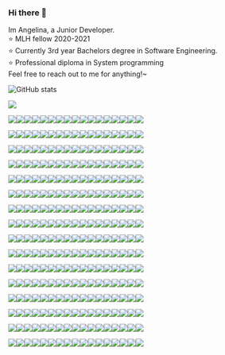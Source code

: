 ### Hi there 👋
Im Angelina, a Junior Developer.  
:star: MLH fellow 2020-2021  
:star: Currently 3rd year Bachelors degree in Software Engineering.  
:star: Professional diploma in System programming  
Feel free to reach out to me for anything!~

![GitHub stats](https://github-readme-stats.vercel.app/api?username=angelinag&show_icons=true&count_private=true&theme=synthwave)

![](https://profile-counter.glitch.me/angelinag/count.svg)

![](https://img.shields.io/badge/%20-%20-brightgreen?style=flat-square&logo=angular&logoColor=brightgreen)![](https://img.shields.io/badge/%20-%20-brightgreen?style=flat-square&logo=angular&logoColor=brightgreen)![](https://img.shields.io/badge/%20-%20-brightgreen?style=flat-square&logo=angular&logoColor=brightgreen)![](https://img.shields.io/badge/%20-%20-brightgreen?style=flat-square&logo=angular&logoColor=brightgreen)![](https://img.shields.io/badge/%20-%20-brightgreen?style=flat-square&logo=angular&logoColor=brightgreen)![](https://img.shields.io/badge/%20-%20-brightgreen?style=flat-square&logo=angular&logoColor=brightgreen)![](https://img.shields.io/badge/%20-%20-brightgreen?style=flat-square&logo=angular&logoColor=brightgreen)![](https://img.shields.io/badge/%20-%20-brightgreen?style=flat-square&logo=angular&logoColor=brightgreen)![](https://img.shields.io/badge/%20-%20-brightgreen?style=flat-square&logo=angular&logoColor=brightgreen)![](https://img.shields.io/badge/%20-%20-brightgreen?style=flat-square&logo=angular&logoColor=brightgreen)![](https://img.shields.io/badge/%20-%20-brightgreen?style=flat-square&logo=angular&logoColor=brightgreen)![](https://img.shields.io/badge/%20-%20-brightgreen?style=flat-square&logo=angular&logoColor=brightgreen)![](https://img.shields.io/badge/%20-%20-brightgreen?style=flat-square&logo=angular&logoColor=brightgreen)![](https://img.shields.io/badge/%20-%20-brightgreen?style=flat-square&logo=angular&logoColor=brightgreen)![](https://img.shields.io/badge/%20-%20-brightgreen?style=flat-square&logo=angular&logoColor=brightgreen)![](https://img.shields.io/badge/%20-%20-brightgreen?style=flat-square&logo=angular&logoColor=brightgreen)![](https://img.shields.io/badge/%20-%20-brightgreen?style=flat-square&logo=angular&logoColor=brightgreen)

![](https://img.shields.io/badge/%20-%20-brightgreen?style=flat-square&logo=angular&logoColor=brightgreen)![](https://img.shields.io/badge/%20-%20-lightgrey?style=flat-square&logo=angular&logoColor=lightgrey)![](https://img.shields.io/badge/%20-%20-brightgreen?style=flat-square&logo=angular&logoColor=black)![](https://img.shields.io/badge/%20-%20-brightgreen?style=flat-square&logo=angular&logoColor=brightgreen)![](https://img.shields.io/badge/%20-%20-brightgreen?style=flat-square&logo=angular&logoColor=brightgreen)![](https://img.shields.io/badge/%20-%20-brightgreen?style=flat-square&logo=angular&logoColor=black)![](https://img.shields.io/badge/%20-%20-brightgreen?style=flat-square&logo=angular&logoColor=black)![](https://img.shields.io/badge/%20-%20-brightgreen?style=flat-square&logo=angular&logoColor=black)![](https://img.shields.io/badge/%20-%20-brightgreen?style=flat-square&logo=angular&logoColor=brightgreen)![](https://img.shields.io/badge/%20-%20-brightgreen?style=flat-square&logo=angular&logoColor=black)![](https://img.shields.io/badge/%20-%20-brightgreen?style=flat-square&logo=angular&logoColor=black)![](https://img.shields.io/badge/%20-%20-brightgreen?style=flat-square&logo=angular&logoColor=black)![](https://img.shields.io/badge/%20-%20-brightgreen?style=flat-square&logo=angular&logoColor=brightgreen)![](https://img.shields.io/badge/%20-%20-brightgreen?style=flat-square&logo=angular&logoColor=black)![](https://img.shields.io/badge/%20-%20-brightgreen?style=flat-square&logo=angular&logoColor=black)![](https://img.shields.io/badge/%20-%20-brightgreen?style=flat-square&logo=angular&logoColor=black)![](https://img.shields.io/badge/%20-%20-brightgreen?style=flat-square&logo=angular&logoColor=brightgreen)

![](https://img.shields.io/badge/%20-%20-brightgreen?style=flat-square&logo=angular&logoColor=black)![](https://img.shields.io/badge/%20-%20-brightgreen?style=flat-square&logo=angular&logoColor=brightgreen)![](https://img.shields.io/badge/%20-%20-brightgreen?style=flat-square&logo=angular&logoColor=black)![](https://img.shields.io/badge/%20-%20-brightgreen?style=flat-square&logo=angular&logoColor=brightgreen)![](https://img.shields.io/badge/%20-%20-brightgreen?style=flat-square&logo=angular&logoColor=brightgreen)![](https://img.shields.io/badge/%20-%20-brightgreen?style=flat-square&logo=angular&logoColor=black)![](https://img.shields.io/badge/%20-%20-brightgreen?style=flat-square&logo=angular&logoColor=brightgreen)![](https://img.shields.io/badge/%20-%20-brightgreen?style=flat-square&logo=angular&logoColor=black)![](https://img.shields.io/badge/%20-%20-brightgreen?style=flat-square&logo=angular&logoColor=brightgreen)![](https://img.shields.io/badge/%20-%20-brightgreen?style=flat-square&logo=angular&logoColor=black)![](https://img.shields.io/badge/%20-%20-brightgreen?style=flat-square&logo=angular&logoColor=brightgreen)![](https://img.shields.io/badge/%20-%20-brightgreen?style=flat-square&logo=angular&logoColor=black)![](https://img.shields.io/badge/%20-%20-brightgreen?style=flat-square&logo=angular&logoColor=brightgreen)![](https://img.shields.io/badge/%20-%20-brightgreen?style=flat-square&logo=angular&logoColor=black)![](https://img.shields.io/badge/%20-%20-brightgreen?style=flat-square&logo=angular&logoColor=brightgreen)![](https://img.shields.io/badge/%20-%20-brightgreen?style=flat-square&logo=angular&logoColor=black)![](https://img.shields.io/badge/%20-%20-brightgreen?style=flat-square&logo=angular&logoColor=brightgreen)


![](https://img.shields.io/badge/%20-%20-brightgreen?style=flat-square&logo=angular&logoColor=black)![](https://img.shields.io/badge/%20-%20-brightgreen?style=flat-square&logo=angular&logoColor=brightgreen)![](https://img.shields.io/badge/%20-%20-brightgreen?style=flat-square&logo=angular&logoColor=black)![](https://img.shields.io/badge/%20-%20-brightgreen?style=flat-square&logo=angular&logoColor=brightgreen)![](https://img.shields.io/badge/%20-%20-brightgreen?style=flat-square&logo=angular&logoColor=brightgreen)![](https://img.shields.io/badge/%20-%20-brightgreen?style=flat-square&logo=angular&logoColor=black)![](https://img.shields.io/badge/%20-%20-brightgreen?style=flat-square&logo=angular&logoColor=brightgreen)![](https://img.shields.io/badge/%20-%20-brightgreen?style=flat-square&logo=angular&logoColor=black)![](https://img.shields.io/badge/%20-%20-brightgreen?style=flat-square&logo=angular&logoColor=brightgreen)![](https://img.shields.io/badge/%20-%20-brightgreen?style=flat-square&logo=angular&logoColor=black)![](https://img.shields.io/badge/%20-%20-brightgreen?style=flat-square&logo=angular&logoColor=brightgreen)![](https://img.shields.io/badge/%20-%20-brightgreen?style=flat-square&logo=angular&logoColor=black)![](https://img.shields.io/badge/%20-%20-brightgreen?style=flat-square&logo=angular&logoColor=brightgreen)![](https://img.shields.io/badge/%20-%20-brightgreen?style=flat-square&logo=angular&logoColor=black)![](https://img.shields.io/badge/%20-%20-brightgreen?style=flat-square&logo=angular&logoColor=black)![](https://img.shields.io/badge/%20-%20-brightgreen?style=flat-square&logo=angular&logoColor=black)![](https://img.shields.io/badge/%20-%20-brightgreen?style=flat-square&logo=angular&logoColor=brightgreen)


![](https://img.shields.io/badge/%20-%20-brightgreen?style=flat-square&logo=angular&logoColor=black)![](https://img.shields.io/badge/%20-%20-brightgreen?style=flat-square&logo=angular&logoColor=brightgreen)![](https://img.shields.io/badge/%20-%20-brightgreen?style=flat-square&logo=angular&logoColor=black)![](https://img.shields.io/badge/%20-%20-brightgreen?style=flat-square&logo=angular&logoColor=brightgreen)![](https://img.shields.io/badge/%20-%20-brightgreen?style=flat-square&logo=angular&logoColor=brightgreen)![](https://img.shields.io/badge/%20-%20-brightgreen?style=flat-square&logo=angular&logoColor=black)![](https://img.shields.io/badge/%20-%20-brightgreen?style=flat-square&logo=angular&logoColor=brightgreen)![](https://img.shields.io/badge/%20-%20-brightgreen?style=flat-square&logo=angular&logoColor=black)![](https://img.shields.io/badge/%20-%20-brightgreen?style=flat-square&logo=angular&logoColor=brightgreen)![](https://img.shields.io/badge/%20-%20-brightgreen?style=flat-square&logo=angular&logoColor=black)![](https://img.shields.io/badge/%20-%20-brightgreen?style=flat-square&logo=angular&logoColor=black)![](https://img.shields.io/badge/%20-%20-brightgreen?style=flat-square&logo=angular&logoColor=black)![](https://img.shields.io/badge/%20-%20-brightgreen?style=flat-square&logo=angular&logoColor=brightgreen)![](https://img.shields.io/badge/%20-%20-brightgreen?style=flat-square&logo=angular&logoColor=black)![](https://img.shields.io/badge/%20-%20-brightgreen?style=flat-square&logo=angular&logoColor=brightgreen)![](https://img.shields.io/badge/%20-%20-brightgreen?style=flat-square&logo=angular&logoColor=brightgreen)![](https://img.shields.io/badge/%20-%20-brightgreen?style=flat-square&logo=angular&logoColor=brightgreen)


![](https://img.shields.io/badge/%20-%20-brightgreen?style=flat-square&logo=angular&logoColor=brightgreen)![](https://img.shields.io/badge/%20-%20-brightgreen?style=flat-square&logo=angular&logoColor=black)![](https://img.shields.io/badge/%20-%20-brightgreen?style=flat-square&logo=angular&logoColor=black)![](https://img.shields.io/badge/%20-%20-brightgreen?style=flat-square&logo=angular&logoColor=black)![](https://img.shields.io/badge/%20-%20-brightgreen?style=flat-square&logo=angular&logoColor=brightgreen)![](https://img.shields.io/badge/%20-%20-brightgreen?style=flat-square&logo=angular&logoColor=black)![](https://img.shields.io/badge/%20-%20-brightgreen?style=flat-square&logo=angular&logoColor=brightgreen)![](https://img.shields.io/badge/%20-%20-brightgreen?style=flat-square&logo=angular&logoColor=black)![](https://img.shields.io/badge/%20-%20-brightgreen?style=flat-square&logo=angular&logoColor=brightgreen)![](https://img.shields.io/badge/%20-%20-brightgreen?style=flat-square&logo=angular&logoColor=brightgreen)![](https://img.shields.io/badge/%20-%20-brightgreen?style=flat-square&logo=angular&logoColor=brightgreen)![](https://img.shields.io/badge/%20-%20-brightgreen?style=flat-square&logo=angular&logoColor=black)![](https://img.shields.io/badge/%20-%20-brightgreen?style=flat-square&logo=angular&logoColor=brightgreen)![](https://img.shields.io/badge/%20-%20-brightgreen?style=flat-square&logo=angular&logoColor=black)![](https://img.shields.io/badge/%20-%20-brightgreen?style=flat-square&logo=angular&logoColor=black)![](https://img.shields.io/badge/%20-%20-brightgreen?style=flat-square&logo=angular&logoColor=black)![](https://img.shields.io/badge/%20-%20-brightgreen?style=flat-square&logo=angular&logoColor=brightgreen)

![](https://img.shields.io/badge/%20-%20-brightgreen?style=flat-square&logo=angular&logoColor=brightgreen)![](https://img.shields.io/badge/%20-%20-brightgreen?style=flat-square&logo=angular&logoColor=brightgreen)![](https://img.shields.io/badge/%20-%20-brightgreen?style=flat-square&logo=angular&logoColor=brightgreen)![](https://img.shields.io/badge/%20-%20-brightgreen?style=flat-square&logo=angular&logoColor=brightgreen)![](https://img.shields.io/badge/%20-%20-brightgreen?style=flat-square&logo=angular&logoColor=brightgreen)![](https://img.shields.io/badge/%20-%20-brightgreen?style=flat-square&logo=angular&logoColor=brightgreen)![](https://img.shields.io/badge/%20-%20-brightgreen?style=flat-square&logo=angular&logoColor=brightgreen)![](https://img.shields.io/badge/%20-%20-brightgreen?style=flat-square&logo=angular&logoColor=brightgreen)![](https://img.shields.io/badge/%20-%20-brightgreen?style=flat-square&logo=angular&logoColor=brightgreen)![](https://img.shields.io/badge/%20-%20-brightgreen?style=flat-square&logo=angular&logoColor=black)![](https://img.shields.io/badge/%20-%20-brightgreen?style=flat-square&logo=angular&logoColor=brightgreen)![](https://img.shields.io/badge/%20-%20-brightgreen?style=flat-square&logo=angular&logoColor=black)![](https://img.shields.io/badge/%20-%20-brightgreen?style=flat-square&logo=angular&logoColor=brightgreen)![](https://img.shields.io/badge/%20-%20-brightgreen?style=flat-square&logo=angular&logoColor=brightgreen)![](https://img.shields.io/badge/%20-%20-brightgreen?style=flat-square&logo=angular&logoColor=brightgreen)![](https://img.shields.io/badge/%20-%20-brightgreen?style=flat-square&logo=angular&logoColor=brightgreen)![](https://img.shields.io/badge/%20-%20-brightgreen?style=flat-square&logo=angular&logoColor=brightgreen)

![](https://img.shields.io/badge/%20-%20-brightgreen?style=flat-square&logo=angular&logoColor=brightgreen)![](https://img.shields.io/badge/%20-%20-brightgreen?style=flat-square&logo=angular&logoColor=brightgreen)![](https://img.shields.io/badge/%20-%20-brightgreen?style=flat-square&logo=angular&logoColor=brightgreen)![](https://img.shields.io/badge/%20-%20-brightgreen?style=flat-square&logo=angular&logoColor=brightgreen)![](https://img.shields.io/badge/%20-%20-brightgreen?style=flat-square&logo=angular&logoColor=brightgreen)![](https://img.shields.io/badge/%20-%20-brightgreen?style=flat-square&logo=angular&logoColor=brightgreen)![](https://img.shields.io/badge/%20-%20-brightgreen?style=flat-square&logo=angular&logoColor=brightgreen)![](https://img.shields.io/badge/%20-%20-brightgreen?style=flat-square&logo=angular&logoColor=brightgreen)![](https://img.shields.io/badge/%20-%20-brightgreen?style=flat-square&logo=angular&logoColor=brightgreen)![](https://img.shields.io/badge/%20-%20-brightgreen?style=flat-square&logo=angular&logoColor=black)![](https://img.shields.io/badge/%20-%20-brightgreen?style=flat-square&logo=angular&logoColor=black)![](https://img.shields.io/badge/%20-%20-brightgreen?style=flat-square&logo=angular&logoColor=black)![](https://img.shields.io/badge/%20-%20-brightgreen?style=flat-square&logo=angular&logoColor=brightgreen)![](https://img.shields.io/badge/%20-%20-brightgreen?style=flat-square&logo=angular&logoColor=brightgreen)![](https://img.shields.io/badge/%20-%20-brightgreen?style=flat-square&logo=angular&logoColor=brightgreen)![](https://img.shields.io/badge/%20-%20-brightgreen?style=flat-square&logo=angular&logoColor=brightgreen)![](https://img.shields.io/badge/%20-%20-brightgreen?style=flat-square&logo=angular&logoColor=brightgreen)

![](https://img.shields.io/badge/%20-%20-brightgreen?style=flat-square&logo=angular&logoColor=black)![](https://img.shields.io/badge/%20-%20-brightgreen?style=flat-square&logo=angular&logoColor=brightgreen)![](https://img.shields.io/badge/%20-%20-brightgreen?style=flat-square&logo=angular&logoColor=black)![](https://img.shields.io/badge/%20-%20-brightgreen?style=flat-square&logo=angular&logoColor=brightgreen)![](https://img.shields.io/badge/%20-%20-brightgreen?style=flat-square&logo=angular&logoColor=brightgreen)![](https://img.shields.io/badge/%20-%20-brightgreen?style=flat-square&logo=angular&logoColor=brightgreen)![](https://img.shields.io/badge/%20-%20-brightgreen?style=flat-square&logo=angular&logoColor=brightgreen)![](https://img.shields.io/badge/%20-%20-brightgreen?style=flat-square&logo=angular&logoColor=brightgreen)![](https://img.shields.io/badge/%20-%20-brightgreen?style=flat-square&logo=angular&logoColor=brightgreen)![](https://img.shields.io/badge/%20-%20-brightgreen?style=flat-square&logo=angular&logoColor=brightgreen)![](https://img.shields.io/badge/%20-%20-brightgreen?style=flat-square&logo=angular&logoColor=brightgreen)![](https://img.shields.io/badge/%20-%20-brightgreen?style=flat-square&logo=angular&logoColor=brightgreen)![](https://img.shields.io/badge/%20-%20-brightgreen?style=flat-square&logo=angular&logoColor=brightgreen)![](https://img.shields.io/badge/%20-%20-brightgreen?style=flat-square&logo=angular&logoColor=brightgreen)![](https://img.shields.io/badge/%20-%20-brightgreen?style=flat-square&logo=angular&logoColor=brightgreen)![](https://img.shields.io/badge/%20-%20-brightgreen?style=flat-square&logo=angular&logoColor=brightgreen)![](https://img.shields.io/badge/%20-%20-brightgreen?style=flat-square&logo=angular&logoColor=brightgreen)<!-- newline -->

![](https://img.shields.io/badge/%20-%20-brightgreen?style=flat-square&logo=angular&logoColor=black)![](https://img.shields.io/badge/%20-%20-brightgreen?style=flat-square&logo=angular&logoColor=brightgreen)![](https://img.shields.io/badge/%20-%20-brightgreen?style=flat-square&logo=angular&logoColor=brightgreen)![](https://img.shields.io/badge/%20-%20-brightgreen?style=flat-square&logo=angular&logoColor=brightgreen)![](https://img.shields.io/badge/%20-%20-brightgreen?style=flat-square&logo=angular&logoColor=black)![](https://img.shields.io/badge/%20-%20-brightgreen?style=flat-square&logo=angular&logoColor=black)![](https://img.shields.io/badge/%20-%20-brightgreen?style=flat-square&logo=angular&logoColor=black)![](https://img.shields.io/badge/%20-%20-brightgreen?style=flat-square&logo=angular&logoColor=brightgreen)![](https://img.shields.io/badge/%20-%20-brightgreen?style=flat-square&logo=angular&logoColor=brightgreen)![](https://img.shields.io/badge/%20-%20-brightgreen?style=flat-square&logo=angular&logoColor=black)![](https://img.shields.io/badge/%20-%20-brightgreen?style=flat-square&logo=angular&logoColor=black)![](https://img.shields.io/badge/%20-%20-brightgreen?style=flat-square&logo=angular&logoColor=brightgreen)![](https://img.shields.io/badge/%20-%20-brightgreen?style=flat-square&logo=angular&logoColor=brightgreen)![](https://img.shields.io/badge/%20-%20-brightgreen?style=flat-square&logo=angular&logoColor=black)![](https://img.shields.io/badge/%20-%20-brightgreen?style=flat-square&logo=angular&logoColor=black)![](https://img.shields.io/badge/%20-%20-brightgreen?style=flat-square&logo=angular&logoColor=black)![](https://img.shields.io/badge/%20-%20-brightgreen?style=flat-square&logo=angular&logoColor=brightgreen)<!-- newline -->

![](https://img.shields.io/badge/%20-%20-brightgreen?style=flat-square&logo=angular&logoColor=black)![](https://img.shields.io/badge/%20-%20-brightgreen?style=flat-square&logo=angular&logoColor=brightgreen)![](https://img.shields.io/badge/%20-%20-brightgreen?style=flat-square&logo=angular&logoColor=black)![](https://img.shields.io/badge/%20-%20-brightgreen?style=flat-square&logo=angular&logoColor=brightgreen)![](https://img.shields.io/badge/%20-%20-brightgreen?style=flat-square&logo=angular&logoColor=black)![](https://img.shields.io/badge/%20-%20-brightgreen?style=flat-square&logo=angular&logoColor=brightgreen)![](https://img.shields.io/badge/%20-%20-brightgreen?style=flat-square&logo=angular&logoColor=black)![](https://img.shields.io/badge/%20-%20-brightgreen?style=flat-square&logo=angular&logoColor=brightgreen)![](https://img.shields.io/badge/%20-%20-brightgreen?style=flat-square&logo=angular&logoColor=black)![](https://img.shields.io/badge/%20-%20-brightgreen?style=flat-square&logo=angular&logoColor=brightgreen)![](https://img.shields.io/badge/%20-%20-brightgreen?style=flat-square&logo=angular&logoColor=black)![](https://img.shields.io/badge/%20-%20-brightgreen?style=flat-square&logo=angular&logoColor=brightgreen)![](https://img.shields.io/badge/%20-%20-brightgreen?style=flat-square&logo=angular&logoColor=brightgreen)![](https://img.shields.io/badge/%20-%20-brightgreen?style=flat-square&logo=angular&logoColor=black)![](https://img.shields.io/badge/%20-%20-brightgreen?style=flat-square&logo=angular&logoColor=brightgreen)![](https://img.shields.io/badge/%20-%20-brightgreen?style=flat-square&logo=angular&logoColor=black)![](https://img.shields.io/badge/%20-%20-brightgreen?style=flat-square&logo=angular&logoColor=brightgreen)<!-- newline -->

![](https://img.shields.io/badge/%20-%20-brightgreen?style=flat-square&logo=angular&logoColor=black)![](https://img.shields.io/badge/%20-%20-brightgreen?style=flat-square&logo=angular&logoColor=brightgreen)![](https://img.shields.io/badge/%20-%20-brightgreen?style=flat-square&logo=angular&logoColor=black)![](https://img.shields.io/badge/%20-%20-brightgreen?style=flat-square&logo=angular&logoColor=brightgreen)![](https://img.shields.io/badge/%20-%20-brightgreen?style=flat-square&logo=angular&logoColor=black)![](https://img.shields.io/badge/%20-%20-brightgreen?style=flat-square&logo=angular&logoColor=brightgreen)![](https://img.shields.io/badge/%20-%20-brightgreen?style=flat-square&logo=angular&logoColor=black)![](https://img.shields.io/badge/%20-%20-brightgreen?style=flat-square&logo=angular&logoColor=brightgreen)![](https://img.shields.io/badge/%20-%20-brightgreen?style=flat-square&logo=angular&logoColor=black)![](https://img.shields.io/badge/%20-%20-brightgreen?style=flat-square&logo=angular&logoColor=brightgreen)![](https://img.shields.io/badge/%20-%20-brightgreen?style=flat-square&logo=angular&logoColor=black)![](https://img.shields.io/badge/%20-%20-brightgreen?style=flat-square&logo=angular&logoColor=brightgreen)![](https://img.shields.io/badge/%20-%20-brightgreen?style=flat-square&logo=angular&logoColor=brightgreen)![](https://img.shields.io/badge/%20-%20-brightgreen?style=flat-square&logo=angular&logoColor=black)![](https://img.shields.io/badge/%20-%20-brightgreen?style=flat-square&logo=angular&logoColor=brightgreen)![](https://img.shields.io/badge/%20-%20-brightgreen?style=flat-square&logo=angular&logoColor=black)![](https://img.shields.io/badge/%20-%20-brightgreen?style=flat-square&logo=angular&logoColor=brightgreen)<!-- newline -->

![](https://img.shields.io/badge/%20-%20-brightgreen?style=flat-square&logo=angular&logoColor=black)![](https://img.shields.io/badge/%20-%20-brightgreen?style=flat-square&logo=angular&logoColor=brightgreen)![](https://img.shields.io/badge/%20-%20-brightgreen?style=flat-square&logo=angular&logoColor=black)![](https://img.shields.io/badge/%20-%20-brightgreen?style=flat-square&logo=angular&logoColor=brightgreen)![](https://img.shields.io/badge/%20-%20-brightgreen?style=flat-square&logo=angular&logoColor=black)![](https://img.shields.io/badge/%20-%20-brightgreen?style=flat-square&logo=angular&logoColor=brightgreen)![](https://img.shields.io/badge/%20-%20-brightgreen?style=flat-square&logo=angular&logoColor=black)![](https://img.shields.io/badge/%20-%20-brightgreen?style=flat-square&logo=angular&logoColor=brightgreen)![](https://img.shields.io/badge/%20-%20-brightgreen?style=flat-square&logo=angular&logoColor=black)![](https://img.shields.io/badge/%20-%20-brightgreen?style=flat-square&logo=angular&logoColor=brightgreen)![](https://img.shields.io/badge/%20-%20-brightgreen?style=flat-square&logo=angular&logoColor=black)![](https://img.shields.io/badge/%20-%20-brightgreen?style=flat-square&logo=angular&logoColor=brightgreen)![](https://img.shields.io/badge/%20-%20-brightgreen?style=flat-square&logo=angular&logoColor=brightgreen)![](https://img.shields.io/badge/%20-%20-brightgreen?style=flat-square&logo=angular&logoColor=black)![](https://img.shields.io/badge/%20-%20-brightgreen?style=flat-square&logo=angular&logoColor=black)![](https://img.shields.io/badge/%20-%20-brightgreen?style=flat-square&logo=angular&logoColor=black)![](https://img.shields.io/badge/%20-%20-brightgreen?style=flat-square&logo=angular&logoColor=brightgreen)<!-- newline -->

![](https://img.shields.io/badge/%20-%20-brightgreen?style=flat-square&logo=angular&logoColor=black)![](https://img.shields.io/badge/%20-%20-brightgreen?style=flat-square&logo=angular&logoColor=brightgreen)![](https://img.shields.io/badge/%20-%20-brightgreen?style=flat-square&logo=angular&logoColor=black)![](https://img.shields.io/badge/%20-%20-brightgreen?style=flat-square&logo=angular&logoColor=brightgreen)![](https://img.shields.io/badge/%20-%20-brightgreen?style=flat-square&logo=angular&logoColor=black)![](https://img.shields.io/badge/%20-%20-brightgreen?style=flat-square&logo=angular&logoColor=brightgreen)![](https://img.shields.io/badge/%20-%20-brightgreen?style=flat-square&logo=angular&logoColor=black)![](https://img.shields.io/badge/%20-%20-brightgreen?style=flat-square&logo=angular&logoColor=brightgreen)![](https://img.shields.io/badge/%20-%20-brightgreen?style=flat-square&logo=angular&logoColor=brightgreen)![](https://img.shields.io/badge/%20-%20-brightgreen?style=flat-square&logo=angular&logoColor=black)![](https://img.shields.io/badge/%20-%20-brightgreen?style=flat-square&logo=angular&logoColor=brightgreen)![](https://img.shields.io/badge/%20-%20-brightgreen?style=flat-square&logo=angular&logoColor=black)![](https://img.shields.io/badge/%20-%20-brightgreen?style=flat-square&logo=angular&logoColor=brightgreen)![](https://img.shields.io/badge/%20-%20-brightgreen?style=flat-square&logo=angular&logoColor=brightgreen)![](https://img.shields.io/badge/%20-%20-brightgreen?style=flat-square&logo=angular&logoColor=brightgreen)![](https://img.shields.io/badge/%20-%20-brightgreen?style=flat-square&logo=angular&logoColor=black)![](https://img.shields.io/badge/%20-%20-brightgreen?style=flat-square&logo=angular&logoColor=brightgreen)<!-- newline -->

![](https://img.shields.io/badge/%20-%20-brightgreen?style=flat-square&logo=angular&logoColor=brightgreen)![](https://img.shields.io/badge/%20-%20-brightgreen?style=flat-square&logo=angular&logoColor=brightgreen)![](https://img.shields.io/badge/%20-%20-brightgreen?style=flat-square&logo=angular&logoColor=brightgreen)![](https://img.shields.io/badge/%20-%20-brightgreen?style=flat-square&logo=angular&logoColor=brightgreen)![](https://img.shields.io/badge/%20-%20-brightgreen?style=flat-square&logo=angular&logoColor=brightgreen)![](https://img.shields.io/badge/%20-%20-brightgreen?style=flat-square&logo=angular&logoColor=brightgreen)![](https://img.shields.io/badge/%20-%20-brightgreen?style=flat-square&logo=angular&logoColor=brightgreen)![](https://img.shields.io/badge/%20-%20-brightgreen?style=flat-square&logo=angular&logoColor=brightgreen)![](https://img.shields.io/badge/%20-%20-brightgreen?style=flat-square&logo=angular&logoColor=brightgreen)![](https://img.shields.io/badge/%20-%20-brightgreen?style=flat-square&logo=angular&logoColor=brightgreen)![](https://img.shields.io/badge/%20-%20-brightgreen?style=flat-square&logo=angular&logoColor=brightgreen)![](https://img.shields.io/badge/%20-%20-brightgreen?style=flat-square&logo=angular&logoColor=brightgreen)![](https://img.shields.io/badge/%20-%20-brightgreen?style=flat-square&logo=angular&logoColor=brightgreen)![](https://img.shields.io/badge/%20-%20-brightgreen?style=flat-square&logo=angular&logoColor=black)![](https://img.shields.io/badge/%20-%20-brightgreen?style=flat-square&logo=angular&logoColor=brightgreen)![](https://img.shields.io/badge/%20-%20-brightgreen?style=flat-square&logo=angular&logoColor=black)![](https://img.shields.io/badge/%20-%20-brightgreen?style=flat-square&logo=angular&logoColor=brightgreen)<!-- newline -->

![](https://img.shields.io/badge/%20-%20-brightgreen?style=flat-square&logo=angular&logoColor=brightgreen)![](https://img.shields.io/badge/%20-%20-brightgreen?style=flat-square&logo=angular&logoColor=brightgreen)![](https://img.shields.io/badge/%20-%20-brightgreen?style=flat-square&logo=angular&logoColor=brightgreen)![](https://img.shields.io/badge/%20-%20-brightgreen?style=flat-square&logo=angular&logoColor=brightgreen)![](https://img.shields.io/badge/%20-%20-brightgreen?style=flat-square&logo=angular&logoColor=brightgreen)![](https://img.shields.io/badge/%20-%20-brightgreen?style=flat-square&logo=angular&logoColor=brightgreen)![](https://img.shields.io/badge/%20-%20-brightgreen?style=flat-square&logo=angular&logoColor=brightgreen)![](https://img.shields.io/badge/%20-%20-brightgreen?style=flat-square&logo=angular&logoColor=brightgreen)![](https://img.shields.io/badge/%20-%20-brightgreen?style=flat-square&logo=angular&logoColor=brightgreen)![](https://img.shields.io/badge/%20-%20-brightgreen?style=flat-square&logo=angular&logoColor=brightgreen)![](https://img.shields.io/badge/%20-%20-brightgreen?style=flat-square&logo=angular&logoColor=brightgreen)![](https://img.shields.io/badge/%20-%20-brightgreen?style=flat-square&logo=angular&logoColor=brightgreen)![](https://img.shields.io/badge/%20-%20-brightgreen?style=flat-square&logo=angular&logoColor=brightgreen)![](https://img.shields.io/badge/%20-%20-brightgreen?style=flat-square&logo=angular&logoColor=black)![](https://img.shields.io/badge/%20-%20-brightgreen?style=flat-square&logo=angular&logoColor=black)![](https://img.shields.io/badge/%20-%20-brightgreen?style=flat-square&logo=angular&logoColor=black)![](https://img.shields.io/badge/%20-%20-brightgreen?style=flat-square&logo=angular&logoColor=brightgreen)<!-- newline -->

<!--
**angelinag/angelinag** is a ✨ _special_ ✨ repository because its `README.md` (this file) appears on your GitHub profile.

Here are some ideas to get you started:

- 🔭 I’m currently working on ...
- 🌱 I’m currently learning ...
- 👯 I’m looking to collaborate on ...
- 🤔 I’m looking for help with ...
- 💬 Ask me about ...
- 📫 How to reach me: ...
- 😄 Pronouns: ...
- ⚡ Fun fact: ...
-->
